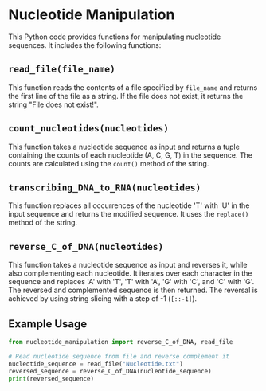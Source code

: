 # Nucleotide Manipulation

This Python code provides functions for manipulating nucleotide sequences. It includes the following functions:

## `read_file(file_name)`

This function reads the contents of a file specified by `file_name` and returns the first line of the file as a string. If the file does not exist, it returns the string "File does not exist!".

## `count_nucleotides(nucleotides)`

This function takes a nucleotide sequence as input and returns a tuple containing the counts of each nucleotide (A, C, G, T) in the sequence. The counts are calculated using the `count()` method of the string.

## `transcribing_DNA_to_RNA(nucleotides)`

This function replaces all occurrences of the nucleotide 'T' with 'U' in the input sequence and returns the modified sequence. It uses the `replace()` method of the string.

## `reverse_C_of_DNA(nucleotides)`

This function takes a nucleotide sequence as input and reverses it, while also complementing each nucleotide. It iterates over each character in the sequence and replaces 'A' with 'T', 'T' with 'A', 'G' with 'C', and 'C' with 'G'. The reversed and complemented sequence is then returned. The reversal is achieved by using string slicing with a step of -1 (`[::-1]`).

## Example Usage

```python
from nucleotide_manipulation import reverse_C_of_DNA, read_file

# Read nucleotide sequence from file and reverse complement it
nucleotide_sequence = read_file("Nucleotide.txt")
reversed_sequence = reverse_C_of_DNA(nucleotide_sequence)
print(reversed_sequence)
